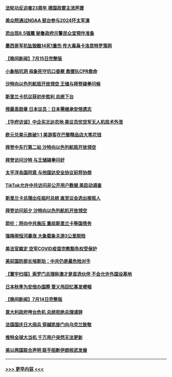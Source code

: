 #### [法轮功反迫害23周年 德国政要主流声援](../pages/prog202/a103480392.md?t=07161651) 
#### [美众院通过NDAA 挺台参与2024环太军演](../pages/prog202/a103480463.md?t=07161651) 
#### [恐出现8.5强震 秘鲁政府示警民众宜预作准备](../pages/prog202/a103480487.md?t=07161651) 
#### [墨西哥军机坠毁酿14死1重伤 传大毒枭卡洛昆特罗落网](../pages/prog202/a103480432.md?t=07161651) 
#### [【晚间新闻】7月15日完整版](../pages/prog202/a103480428.md?t=07161651) 
#### [小象陷坑洞 母象死守坑口昏厥 救援队CPR救命](../pages/prog202/a103479713.md?t=07161651) 
#### [沙特向以色列航班开放领空 王储与拜登碰拳问候](../pages/prog202/a103480292.md?t=07161651) 
#### [斯里兰卡抗议获初步胜利 总统下台](../pages/prog202/a103480044.md?t=07161651) 
#### [授最高勋章 日本议员：日本需继承安倍遗志](../pages/prog202/a103480046.md?t=07161651) 
#### [【华府访谈】中企买北达农地 美议员忧空军无人机技术外泄](../pages/prog202/a103480051.md?t=07161651) 
#### [欧元兑美元跌破1:1 美游客在巴黎精品店大笔花钱](../pages/prog202/a103480147.md?t=07161651) 
#### [拜登中东行第二站 沙特向以色列航班开放领空](../pages/prog202/a103480039.md?t=07161651) 
#### [拜登访问沙特  与王储碰拳问好](../pages/prog202/a103480069.md?t=07161651) 
#### [太平洋岛国同意 与他国达安全协议前将协商](../pages/prog202/a103480054.md?t=07161651) 
#### [TikTok允许中共访问非公开用户数据 美启动调查](../pages/prog202/a103479927.md?t=07161651) 
#### [斯里兰卡总理出任临时总统 直至议会选出接班人](../pages/prog202/a103479904.md?t=07161651) 
#### [拜登访问前夕 沙特向以色列航机开放领空](../pages/prog202/a103479893.md?t=07161651) 
#### [耶伦：将向中共施压 重组斯里兰卡等国债务](../pages/prog202/a103479822.md?t=07161651) 
#### [强降雨恒河暴涨 大象载象夫游3公里脱险](../pages/prog202/a103479827.md?t=07161651) 
#### [美法官裁定 空军COVID疫苗宗教豁免权受保护](../pages/prog202/a103479831.md?t=07161651) 
#### [美前国防部长埃斯珀：中共仍是最危险对手](../pages/prog202/a103479668.md?t=07161651) 
#### [【寰宇扫描】索罗门总理称澳才是首选伙伴 不会允许外国设基地](../pages/prog202/a103479612.md?t=07161651) 
#### [日本秋季为安倍办国葬 菅义伟回忆事发哽咽](../pages/prog202/a103479608.md?t=07161651) 
#### [【晚间新闻】7月14日完整版](../pages/prog202/a103479557.md?t=07161651) 
#### [意大利政府垮台危机 总统拒绝总理请辞](../pages/prog202/a103479488.md?t=07161651) 
#### [法国国庆日大阅兵 穿越凯旋门向乌克兰致敬](../pages/prog202/a103479492.md?t=07161651) 
#### [推特全球大当机 千万用户突然无法更新](../pages/prog202/a103479490.md?t=07161651) 
#### [美以两国联合声明 联手阻断伊朗核武发展](../pages/prog202/a103479494.md?t=07161651) 

----
#### [ >>> 更早内容 <<< ](../indexes/prog202-earlier.md)
